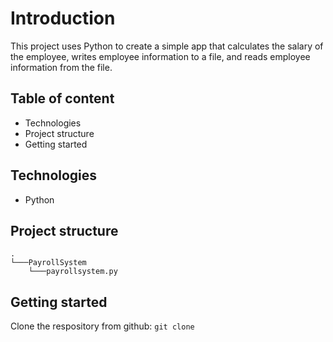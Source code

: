 # Introduction
This project uses Python to create a simple app that calculates the salary of the employee, writes employee information to a file, and reads employee information from the file.

## Table of content
- Technologies
- Project structure
- Getting started

## Technologies 
- Python

## Project structure
```
.
└───PayrollSystem
    └───payrollsystem.py
```
## Getting started
Clone the respository from github: ```git clone```
